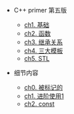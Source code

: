 * C++ primer 第五版
    * [ch1. 基础](Note/00C++/ch01)
    - [ch2. 函数](Note/00C++/ch02)
    - [ch3. 继承关系](Note/00C++/ch03)
    - [ch4. 三大模板](Note/00C++/ch04)
    - [ch5. STL](Note/00C++/ch05)
    
* 细节内容

    * [ch0. 被标记的](Note/00C++/ch10)
    * [ch1. 进阶使用1](Note/00C++/ch11)
    * [ch2. const](Note/00C++/ch12)
